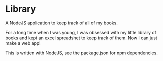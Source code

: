 # Library
A NodeJS application to keep track of all of my books.

For a long time when I was young, I was obsessed with my little library of books and kept an excel spreadshet to keep track of them. Now I can just make a web app!

This is written with NodeJS, see the package.json for npm dependencies.